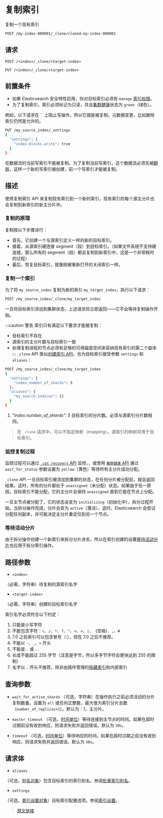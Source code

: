 # 复制索引

复制一个现有索引

```bash
POST /my-index-000001/_clone/cloned-my-index-000001
```

## 请求

`POST /<index>/_clone/<target-index>`

`PUT /<index>/_clone/<target-index>`

## 前置条件

- 如果 Elasticsearch 安全特性启用，你对目标索引必须有 `manage` [索引权限](/secure_the_elastic_statck/user_authorization/security_privileges#索引权限)。
- 为了复制索引，索引必须标记为只读，并且[集群健康](/rest_apis/cluster_apis/cluster_health)状态为 `green`（绿色）。

例如，以下请求在 `` 上阻止写操作，所以它就能被复制。元数据变更，比如删除索引仍然是允许的。

```bash
PUT /my_source_index/_settings
{
  "settings": {
    "index.blocks.write": true
  }
}
```

在数据流的当前写索引不能被复制。为了复制当前写索引，这个数据流必须先被[翻转](/data_streams/data_streams#翻转)，这样一个新的写索引被创建，前一个写索引才能被复制。

## 描述

使用复制索引 API 来复制现有索引到一个新的索引，现有索引的每个源主分片也会复制到新索引的新主分片中。

### 复制的原理

复制按以下步骤进行：

- 首先，它创建一个与源索引定义一样的新的目标索引。
- 接着，从源索引硬连接 segment（段）到目标索引。（如果文件系统不支持硬连接，那么所有的 segment（段）都会复制到新索引中，这是一个非常耗时的过程）
- 最后，恢复目标索引，就像刚被重新打开的关闭索引一样。

### 复制一个索引

为了将 `my_source_index` 复制为新的索引 `my_target_index`，执行以下请求：

```bash
POST /my_source_index/_clone/my_target_index
```

一旦将目标索引添加到集群状态，上述请求将立即返回——它不会等待复制操作开始。

:::caution 警告
索引只有满足以下要求才能被复制：

- 目标索引不存在
- 源索引的主分片数与目标索引一致
- 处理复制进程的节点必须有足够的可用磁盘空间来容纳现有索引的第二个副本
:::
`_clone` API 类似[创建索引 API](/rest_apis/index_apis/create_index)，也为目标索引接受参数 `settings` 和 `aliases`：

```bash
POST /my_source_index/_clone/my_target_index
{
  "settings": {
    "index.number_of_shards": 5
  },
  "aliases": {
    "my_search_indices": {}
  }
}
```

1. *"index.number_of_shards": 5* 目标索引的分片数。必须与源索引分片数相同。

> 在 `_clone` 请求中，可以不指定映射（mapping）。源索引的映射将用于目标索引。

### 监控复制过程

监控过程可以通过 [`_cat recovery` API](/rest_apis/compact_and_aligned_text_apis/cat_recovery.html) 监控，，或使用 [`集群健康` API](/rest_apis/cluster_apis/cluster_health) 通过 `wait_for_status` 参数设置为 `yellow`（黄色）等待所有主分片成功分配。

`_clone` API 一旦目标索引被添加到集群的状态，在任何分片被分配前，就会返回结果。这时，所有的分片都处于 `unassigned`（未分配）状态。如果由于任一原因，目标索引不能分配，它的主分片会保持 `unassigned` 直到它能在节点上分配。

一旦主节点被分配了，它的状态会变为 `initializing`（初始化中），拆分过程开始。当拆分操作完成，分片会变为 `active`（激活）。这时，Elasticsearch 会尝试分配任何副本，并可能决定主分片重定位到另一个节点。

### 等待活动分片

由于拆分操作创建一个新索引来拆分分片进去，所以在索引创建的设置[等待活动分片](/index_apis/create_index#等待活动分片)也应用于拆分索引操作。

## 路径参数

- `<index>`

（必需，字符串）待复制的源索引名字

- `<target-index>`

（必需，字符串）创建的目标索引名字

索引名字必须符合以下约定：

1. 只能是小写字符
2. 不能包含字符：`\`、`/`、`*`、`?`、`"`、`<`、`>`、`|`、` `(空格)、`,`、`#`
3. 7.0 之前索引可以包含冒号（:），但在 7.0 之后不推荐。
4. 不能以 `-`、`_`、`+` 开头
5. 不能是 `.` 或 `..`
6. 长度不能超过 255 字节（注意是字节，所以多字节字符会更快达到 255 的限制）
7. 名字以 `.` 开头不推荐，除非由插件管理的[隐藏索引](/index_modules)和内部索引

## 查询参数

- `wait_for_active_shards`
（可选，字符串）在操作执行之前必须活动的分片复制数量。设置为 `all` 或任何正整数，最大值为索引分片总数（`number_of_replicas+1`）。默认为：1，主分片。

- `master_timeout`
（可选，[时间单位](/rest_apis/api_convention/common_options#时间单位)）等待连接到主节点的时间。如果在超时过期前没有收到响应，则请求失败并返回错误。默认为 `30s`。

- `timeout`
（可选，[时间单位](/rest_apis/api_convention/common_options#时间单位)）等待响应的时间。如果在超时过期之前没有收到响应，则请求失败并返回错误。默认为 `30s`。

## 请求体

- `aliases`

（可选，[别名对象](/rest_apis/idnex_apis/bulk_index_alias)）包含目标索引的索引别名。参阅[批量索引别名](/rest_apis/idnex_apis/bulk_index_alias)。

- `settings`

（可选，[索引设置对象](/index_modules#索引设置)）目标索引配置选项。参阅[索引设置](/index_modules#索引设置)。

> [原文链接](https://www.elastic.co/guide/en/elasticsearch/reference/current/indices-clone-index.html)
